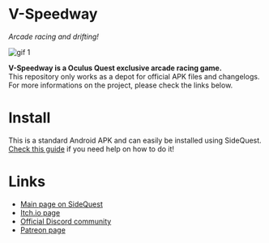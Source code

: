 # V-Speedway
*Arcade racing and drifting!*

![gif 1](https://img.itch.zone/aW1nLzQzOTgwMDEuZ2lm/105x83%23/s2HWHR.gif)  

**V-Speedway is a Oculus Quest exclusive arcade racing game.**  
This repository only works as a depot for official APK files and changelogs. For more informations on the project, please check the links below.

# Install
This is a standard Android APK and can easily be installed using SideQuest. [Check this guide](https://skarredghost.com/2019/06/19/how-to-install-uninstall-unapproved-apps-oculus-quest-sidequest/) if you need help on how to do it!

# Links
- [Main page on SideQuest](https://sidequestvr.com/app/458/v-speedway)  
- [Itch.io page](https://danjelricci.itch.io/v-speedway)  
- [Official Discord community](http://discord.gg/cHtPANW) 
- [Patreon page](https://patreon.com/commutergames)  
